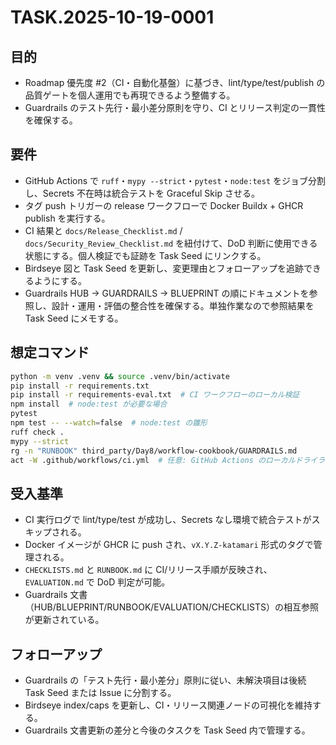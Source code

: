 # TASK.2025-10-19-0001

## 目的
- Roadmap 優先度 #2（CI・自動化基盤）に基づき、lint/type/test/publish の品質ゲートを個人運用でも再現できるよう整備する。
- Guardrails のテスト先行・最小差分原則を守り、CI とリリース判定の一貫性を確保する。

## 要件
- GitHub Actions で `ruff`・`mypy --strict`・`pytest`・`node:test` をジョブ分割し、Secrets 不在時は統合テストを Graceful Skip させる。
- タグ push トリガーの release ワークフローで Docker Buildx + GHCR publish を実行する。
- CI 結果と `docs/Release_Checklist.md` / `docs/Security_Review_Checklist.md` を紐付けて、DoD 判断に使用できる状態にする。個人検証でも証跡を Task Seed にリンクする。
- Birdseye 図と Task Seed を更新し、変更理由とフォローアップを追跡できるようにする。
- Guardrails HUB → GUARDRAILS → BLUEPRINT の順にドキュメントを参照し、設計・運用・評価の整合性を確保する。単独作業なので参照結果を Task Seed にメモする。

## 想定コマンド
```bash
python -m venv .venv && source .venv/bin/activate
pip install -r requirements.txt
pip install -r requirements-eval.txt  # CI ワークフローのローカル検証
npm install  # node:test が必要な場合
pytest
npm test -- --watch=false  # node:test の雛形
ruff check .
mypy --strict
rg -n "RUNBOOK" third_party/Day8/workflow-cookbook/GUARDRAILS.md
act -W .github/workflows/ci.yml  # 任意: GitHub Actions のローカルドライラン
```

## 受入基準
- CI 実行ログで lint/type/test が成功し、Secrets なし環境で統合テストがスキップされる。
- Docker イメージが GHCR に push され、`vX.Y.Z-katamari` 形式のタグで管理される。
- `CHECKLISTS.md` と `RUNBOOK.md` に CI/リリース手順が反映され、`EVALUATION.md` で DoD 判定が可能。
- Guardrails 文書（HUB/BLUEPRINT/RUNBOOK/EVALUATION/CHECKLISTS）の相互参照が更新されている。

## フォローアップ
- Guardrails の「テスト先行・最小差分」原則に従い、未解決項目は後続 Task Seed または Issue に分割する。
- Birdseye index/caps を更新し、CI・リリース関連ノードの可視化を維持する。
- Guardrails 文書更新の差分と今後のタスクを Task Seed 内で管理する。
